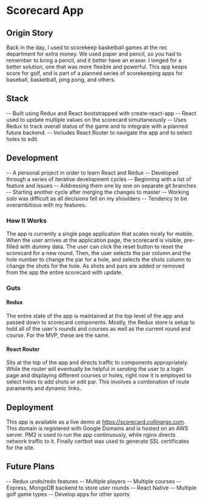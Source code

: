 # Scorecard App
## Origin Story
Back in the day, I used to scorekeep basketball games at the rec department for extra money. We used paper and pencil, so you had to remember to bring a pencil, and it better have an eraser. I longed for a better solution, one that was more flexible and powerful. This app keeps score for golf, and is part of a planned series of scorekeeping apps for baseball, basketball, ping pong, and others.

## Stack
-- Built using Redux and React bootstrapped with create-react-app 
-- React used to update multiple values on the scorecard simultaneously
-- Uses Redux to track overall status of the game and to integrate with a planned future backend. 
-- Includes React Router to navigate the app and to select holes to edit.

## Development
-- A personal project in order to learn React and Redux
-- Developed through a series of iterative development cycles 
-- Beginning with a list of feature and issues
-- Addressing them one by one on separate git branches
-- Starting another cycle after merging the changes to master
-- Working solo was difficult as all decisions fell on my shoulders
-- Tendency to be overambitious with my features.

### How It Works
The app is currently a single page application that scales nicely for mobile. When the user arrives at the application page, the scorecard is visible, pre-filled with dummy data. The user can click the reset button to reset the scorecard for a new round. Then, the user selects the par column and the hole number to change the par for a hole, and selects the shots column to change the shots for the hole. As shots and pars are added or removed from the app the entire scorecard with update.

### Guts
#### Redux
The entire state of the app is maintained at the top level of the app and passed down to scorecard components. Mostly, the Redux store is setup to hold all of the user's rounds and courses as well as the current round and course. For the MVP, these are the same.
#### React Router
Sits at the top of the app and directs traffic to components appropriately. While the router will eventually be helpful in sending the user to a login page and displaying different courses or holes, right now it is employed to select holes to add shots or edit par. This involves a combination of route paraments and dynamic links.

## Deployment
This app is available as a live demo at https://scorecard.collinargo.com. This domain is registered with Google Domains and is hosted on an AWS server. PM2 is used to run the app continuously, while nginx directs network traffic to it. Finally certbot was used to generate SSL certificates for the site.

## Future Plans
-- Redux undo/redo features
-- Multiple players
-- Multiple courses
-- Express, MongoDB backend to store user rounds
-- React Native
-- Multiple golf game types
-- Develop apps for other sports